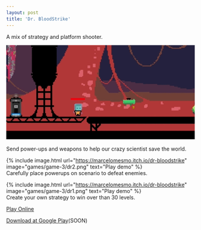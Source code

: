 ```yaml
---
layout: post
title: 'Dr. BloodStrike'
---
```


A mix of strategy and platform shooter.  
  
![](/assets/img/games/game-3/drshowcase.gif)  
  
Send power-ups and weapons to help our crazy scientist save the world.  
  
{% include image.html url="https://marcelomesmo.itch.io/dr-bloodstrike" image="games/game-3/dr2.png" text="Play demo" %}  
Carefully place powerups on scenario to defeat enemies.  

{% include image.html url="https://marcelomesmo.itch.io/dr-bloodstrike" image="games/game-3/dr1.png" text="Play demo" %}     
Create your own strategy to win over than 30 levels.  
  
[Play Online](https://marcelomesmo.itch.io/dr-bloodstrike)   
   
[Download at Google Play](#)(SOON)  